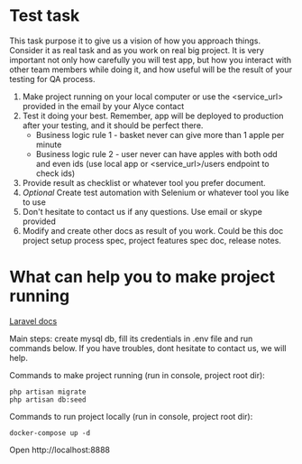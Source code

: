 # Test task

This task purpose it to give us a vision of how you approach things. Consider it as real task and as you work on real big project.
It is very important not only how carefully you will test app, but how you interact with other team members while doing it, and how useful will be the result of your testing for QA process.
 

1. Make project running on your local computer or use the <service_url> provided in the email by your Alyce contact
2. Test it doing your best. Remember, app will be deployed to production after your testing, and it should be perfect there.         
    - Business logic rule 1 - basket never can give more than 1 apple per minute 
    - Business logic rule 2 - user never can have apples with both odd and even ids (use local app or <service_url>/users endpoint to check ids)
3. Provide result as checklist or whatever tool you prefer document.
4. *Optional*  Create test automation with Selenium or whatever tool you like to use
5. Don't hesitate to contact us if any questions. Use email or skype provided
6. Modify and create other docs as result of you work. Could be this doc project setup process spec, project features spec doc, release notes.


# What can help you to make project running

[Laravel docs](https://laravel.com/docs/5.4/installation)

Main steps: create mysql db, fill its credentials in .env file and run commands below. If you have troubles, dont hesitate to contact us, we will help.

Commands to make project running (run in console, project root dir): 
```
php artisan migrate
php artisan db:seed
```



Commands to run project locally (run in console, project root dir): 
```
docker-compose up -d   
```
Open http://localhost:8888
